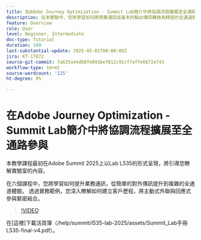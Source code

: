 ```yaml
---
title: 在Adobe Journey Optimization - Summit Lab簡介中將協調流程擴展至全通路參與
description: 在本實驗中，您將學習如何將商業通訊從基本的輸出傳訊轉換為精密的全通道體驗。 透過實際範例，您可以建立將主動外聯與回應式參與結合在一起的客戶歷程。
feature: Overview
role: User
level: Beginner, Intermediate
doc-type: Tutorial
duration: 149
last-substantial-update: 2025-05-01T00:00:00Z
jira: KT-17872
source-git-commit: 7a625a44db8fe891bef812c91cf7affe6672e743
workflow-type: tm+mt
source-wordcount: '125'
ht-degree: 0%

---
```



# 在Adobe Journey Optimization - Summit Lab簡介中將協調流程擴展至全通路參與

本教學課程最初在Adobe Summit 2025上以Lab L535的形式呈現，將引導您瞭解實驗室的內容。

在六個課程中，您將學習如何提升業務通訊，從簡單的對外傳訊提升到複雜的全通道體驗。 透過實務範例，您深入瞭解如何建立客戶歷程，將主動式外聯與回應式參與緊密結合。

>[!VIDEO](https://video.tv.adobe.com/v/3457828/?learn=on&enablevpops)

在[這裡]下載活頁簿（/help/summit/l535-lab-2025/assets/Summit_Lab手冊L535-final-v4.pdf）。


